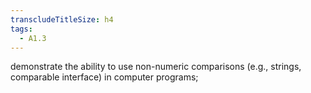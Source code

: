 ```yaml
---
transcludeTitleSize: h4
tags:
  - A1.3
---
```

demonstrate the ability to use non-numeric comparisons (e.g., strings, comparable interface) in computer programs;